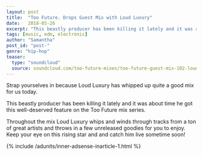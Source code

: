 ```yaml
---
layout: post
title:  "Too Future. Drops Guest Mix with Loud Luxury"
date:   2018-05-26
excerpt: "This beastly producer has been killing it lately and it was about time he got this well-deserved feature on the Too Future mix series."
tags: [music, edm, electronic]
author: "Samantha"
post_id: "post-"
genre: "hip-hop"
teaser:
  type: "soundcloud"
  source: soundcloud.com/too-future-mixes/too-future-guest-mix-102-loud-luxury
---
```

Strap yourselves in because Loud Luxury has whipped up quite a good mix for us today.

This beastly producer has been killing it lately and it was about time he got this well-deserved feature on the Too Future mix series.

Throughout the mix Loud Luxury whips and winds through tracks from a ton of great artists and throws in a few unreleased goodies for you to enjoy. Keep your eye on this rising star and and catch him live sometime soon!

{% include /adunits/inner-adsense-inarticle-1.html %}
